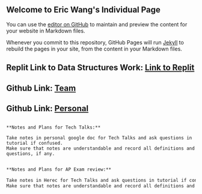 ## Welcome to Eric Wang's Individual Page

You can use the [editor on GitHub](https://github.com/elw55555/individualgit/edit/gh-pages/index.md) to maintain and preview the content for your website in Markdown files.

Whenever you commit to this repository, GitHub Pages will run [Jekyll](https://jekyllrb.com/) to rebuild the pages in your site, from the content in your Markdown files.

## Replit Link to Data Structures Work: [Link to Replit](https://replit.com/@elw55555/pagesjava-2#src/Menu.java)
## Github Link: [Team](https://github.com/gracele246/theshop)
## Github Link: [Personal](https://github.com/elw55555/individualgit)

```

**Notes and Plans for Tech Talks:**

Take notes in personal google doc for Tech Talks and ask questions in tutorial if confused.
Make sure that notes are understandable and record all definitions and questions, if any.

```
```markdown

**Notes and Plans for AP Exam review:**

Take notes in Herec for Tech Talks and ask questions in tutorial if confused.
Make sure that notes are understandable and record all definitions and questions, if any.

```
